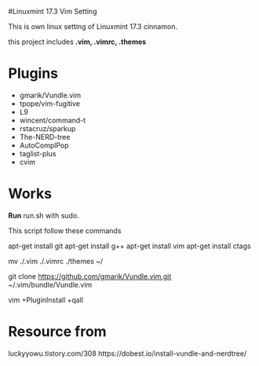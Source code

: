 #Linuxmint 17.3 Vim Setting

This is own linux setting of Linuxmint 17.3 cinnamon. 

this project includes **.vim, .vimrc, .themes**

<h1>Plugins</h1>

* gmarik/Vundle.vim
* tpope/vim-fugitive
* L9
* wincent/command-t
* rstacruz/sparkup
* The-NERD-tree
* AutoComplPop
* taglist-plus
* cvim

<h1>Works</h1>

**Run** run.sh with sudo.

This script follow these commands

apt-get install git
apt-get install g++
apt-get install vim
apt-get install ctags

mv ./.vim ./.vimrc ./themes ~/

git clone https://github.com/gmarik/Vundle.vim.git ~/.vim/bundle/Vundle.vim

vim +PluginInstall +qall

<h1>Resource from</h1>
luckyyowu.tistory.com/308
https://dobest.io/install-vundle-and-nerdtree/
